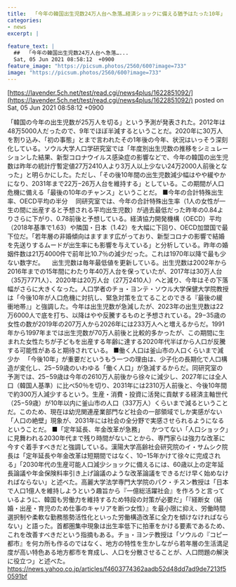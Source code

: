```yaml
---
title:  「今年の韓国出生児数24万人台へ急落…経済ショックに備える猶予はたった10年」  
categories:
- news
excerpt: |
  
feature_text: |
  ##  「今年の韓国出生児数24万人台へ急落…...
  Sat, 05 Jun 2021 08:58:12  +0900
feature_image: "https://picsum.photos/2560/600?image=733"
image: "https://picsum.photos/2560/600?image=733"
---
```


[https://lavender.5ch.net/test/read.cgi/news4plus/1622851092/](https://lavender.5ch.net/test/read.cgi/news4plus/1622851092/)
posted on Sat, 05 Jun 2021 08:58:12  +0900

<!--more-->

「韓国の今年の出生児数が25万人を切る」という予測が発表された。2012年は48万5000人だったので、9年でほぼ半減するということだ。2020年に30万人を割り込み、「初の事態」とまで言われたその1年後の今年、状況はいっそう深刻化している。ソウル大学人口学研究室では「年度別出生児数の推移をシミュレーションした結果、新型コロナウイルス感染症の影響などで、今年の韓国の出生児数は昨年の統計庁暫定値27万2410人より3万人以上少ない24万2000人前後となった」と明らかにした。ただし、「その後10年間の出生児数減少幅はやや緩やかになり、2031年まで22万−26万人台を維持する」としている。この期間が人口危機に備える「最後の10年のチャンス」ということだ。 ■今年の合計特殊出生率、OECD平均の半分 　同研究室では、今年の合計特殊出生率（1人の女性が一生の間に出産すると予想される平均出生児数）が過去最低だった昨年の0.84よりさらに下がり、0.78前後と予想している。経済協力開発機構（OECD）平均（2018年基準で1.63）や隣国・日本（1.42）を大幅に下回り、OECD加盟国で最下位だ。「若年層の非婚傾向はますます広がっており、新型コロナの影響で結婚を先送りするムードが出生率にも影響を与えている」と分析している。昨年の婚姻件数は21万4000件で前年比10.7％の減少だった。これは1970年以降で最も少ない数字だ。 　出生児数は毎年最低値を更新している。出生児数は2002年から2016年までの15年間にわたり年40万人台を保っていたが、2017年は30万人台（35万7771人）、2020年は20万人台（27万2410人）へと減り、今年はその下落幅がさらに大きくなった。人口学者のチョ・ヨンテ・ソウル大学保健大学院教授は「今後10年が人口危機に対抗し、緊急対策を立てることのできる『最後の緩衝地帯』」と強調した。今年は出生児数が急減したが、2023年の出生児数は22万6000人で底を打ち、以降はやや反騰するものと予想されている。29−35歳の女性の数が2019年の207万人から2026年には233万人へと増えるからだ。1991年から1997年までは出生児数が70万人前後と比較的多かったが、この期間に生まれた女性たちが子どもを出産する年齢に達する2020年代半ばから人口が反騰する可能性があると期待されている。 ■働く人口は釜山市の人口くらいまで減少か 　「今後10年」が重要だというもう一つの理由は、少子化の長期化で人口構造が変化し、25−59歳のいわゆる「働く人口」が急減するからだ。同研究室の予測では、25−59歳は今年の2610万人前後から徐々に減少し、2027年には全人口（韓国人基準）に比べ50％を切り、2031年には2310万人前後と、今後10年間で約300万人減少するという。生産・消費・投資に活発に貢献する経済主軸世代（25−59歳）が10年以内に釜山市の人口（337万人）くらいまで減るということだ。このため、現在は幼児関連産業部門など社会の一部領域でしか実感がない「人口の絶壁」現象が、2031年には社会の全分野で実感させられるようになるということだ。 ■「定年延長、年金改革が急務」 　かつてない「人口ショック」に見舞われる2030年代まで残り時間がないことから、専門家らは強力な改革に今すぐ着手すべきだと強調している。漢陽大学高齢社会研究院のイ・サムシク院長は「定年延長や年金改革は短期間ではなく、10−15年かけて徐々に完成される」「2030年代の生産可能人口減少ショックに備えるには、60歳以上の定年延長論議や年金保険料率引き上げ論議のような改革論議をできるだけ早く始めなければならない」と述べた。高麗大学法学専門大学院のパク・チスン教授は「日本で人口1億人を維持しようという趣旨から『一億総活躍社会』を作ろうと言っているように、韓国も労働力を維持するため特段の対策が必要だ」「『経断女（結婚・出産・育児のため仕事のキャリアを断つ女性）』を最小限に抑え、労働時間選択制や柔軟な勤務態勢活性化といった労働構造改革に全力を傾けなければならない」と語った。首都圏集中現象は出生率低下に拍車をかける要素であるため、これを改善すべきだという指摘もある。チョ・ヨンテ教授は「ソウルの『コピー都市』を何カ所も作るのではなく、地方の特性を生かしながら若年層の生活満足度が高い特色ある地方都市を育成し、人口を分散させることが、人口問題の解決に役立つ」と述べた。 https://news.yahoo.co.jp/articles/f4603774362aadb52d48dd7ad9de7213f50591bf
